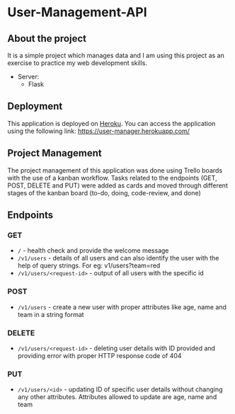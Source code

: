 # User-Management-API

## About the project

It is a simple project which manages data and I am using this project as an exercise to practice my web development skills.

* Server:
    * Flask

## Deployment

This application is deployed on [Heroku](https://www.heroku.com/). You can access the application using the following link: <https://user-manager.herokuapp.com/>

## Project Management

The project management of this application was done using Trello boards with the use of a kanban workflow. Tasks related to the endpoints (GET, POST, DELETE and PUT) were added as cards and moved through different stages of the kanban board (to-do, doing, code-review, and done)

## Endpoints

### GET
* `/` - health check and provide the welcome message
* `/v1/users` - details of all users and can also identify the user with the help of query strings. For eg: v1/users?team=red
* `/v1/users/<request-id>` - output of all users with the specific id

### POST
* `/v1/users` - create a new user with proper attributes like age, name and team in a string format

### DELETE
* `/v1/users/<request-id>` - deleting user details with ID provided and providing error with proper HTTP response code of 404

### PUT
* `/v1/users/<id>` - updating ID of specific user details without changing any other attributes. Attributes allowed to update are age, name and team